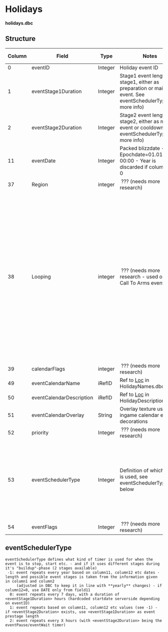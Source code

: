 # Holidays

**holidays.dbc**

## Structure

<table>
<colgroup>
<col width="20%" />
<col width="20%" />
<col width="20%" />
<col width="20%" />
<col width="20%" />
</colgroup>
<thead>
<tr class="header">
<th>Column</th>
<th>Field</th>
<th>Type</th>
<th>Notes</th>
<th>Extra info</th>
</tr>
</thead>
<tbody>
<tr class="odd">
<td>0</td>
<td>eventID</td>
<td>Integer</td>
<td>Holiday event ID</td>
<td> </td>
</tr>
<tr class="even">
<td>1</td>
<td>eventStage1Duration</td>
<td>Integer</td>
<td>Stage1 event length (for stage1, either as preparation or main event. See eventSchedulerType for more info)</td>
<td> </td>
</tr>
<tr class="odd">
<td>2</td>
<td>eventStage2Duration</td>
<td>Integer</td>
<td>Stage2 event length (for stage2, either as main event or cooldown. See eventSchedulerType for more info)</td>
<td> </td>
</tr>
<tr class="even">
<td>11</td>
<td>eventDate</td>
<td>Integer</td>
<td>Packed blizzdate - Epochdate=01.01.2000-00:00 - Year is discarded if column12 is 0</td>
<td> </td>
</tr>
<tr class="odd">
<td>37</td>
<td>Region</td>
<td>integer</td>
<td> ??? (needs more research)</td>
<td> </td>
</tr>
<tr class="even">
<td>38</td>
<td>Looping</td>
<td>integer</td>
<td> ??? (needs more research - used only on Call To Arms events)</td>
<td><pre><code> 283 - Call to Arms: Alterac Valley
 284 - Call to Arms: Warsong Gulch
 285 - Call to Arms: Arathi Basin
 353 - Call to Arms: Eye of the Storm
 400 - Call to Arms: Strand of the Ancient
 420 - Call to Arms: Isle of Conquest</code></pre></td>
</tr>
<tr class="odd">
<td>39</td>
<td>calendarFlags</td>
<td>integer</td>
<td> ??? (needs more research)</td>
<td> </td>
</tr>
<tr class="even">
<td>49</td>
<td>eventCalendarName</td>
<td>iRefID</td>
<td>Ref to <a href="Localization_lang">Loc</a> in HolidayNames.dbc</td>
<td> </td>
</tr>
<tr class="odd">
<td>50</td>
<td>eventCalendarDescription</td>
<td>iRefID</td>
<td>Ref to <a href="Localization_lang">Loc</a> in HolidayDescriptions.dbc</td>
<td> </td>
</tr>
<tr class="even">
<td>51</td>
<td>eventCalendarOverlay</td>
<td>String</td>
<td>Overlay texture used for ingame calendar event-decorations</td>
<td> </td>
</tr>
<tr class="odd">
<td>52</td>
<td>priority</td>
<td>Integer</td>
<td> ??? (needs more research)</td>
<td> </td>
</tr>
<tr class="even">
<td>53</td>
<td>eventSchedulerType</td>
<td>Integer</td>
<td>Definition of which timer is used, see eventSchedulerType below</td>
<td><pre><code> -1: repeat, yearly
  0: repeat, weekly
  1: repeat, use defined dates
  2: repeat, hourly</code></pre></td>
</tr>
<tr class="odd">
<td>54</td>
<td>eventFlags</td>
<td>Integer</td>
<td> ??? (needs more research)</td>
<td> </td>
</tr>
</tbody>
</table>

## eventSchedulerType

    eventSchedulerType defines what kind of timer is used for when the event is to stop, start etc. - and if it uses different stages during it's "buildup"-phase (2 stages available)
     -1: event repeats every year based on column11, column12 etc dates - length and possible event stages is taken from the information given in column1 and column2
         (adjusted in DBC to keep it in line with **yearly** changes) - if column12=0, use DATE only from field11
      0: event repeats every 7 days, with a duration of <eventStage1Duration> hours (hardcoded startdate serverside depending on eventID)
      1: event repeats based on column11, column12 etc values (see -1) - if <eventStage2Duration> exists, use <eventStage1Duration> as event prestage length
      2: event repeats every X hours (with <eventStage2Duration> being the eventPause/eventWait timer)

 
